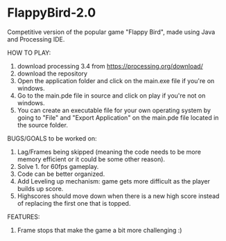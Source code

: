 # FlappyBird-2.0
Competitive version of the popular game "Flappy Bird", made using Java and Processing IDE. 

HOW TO PLAY:
1. download processing 3.4 from https://processing.org/download/
2. download the repository
3. Open the application folder and click on the main.exe file if you're on windows.
4. Go to the main.pde file in source and click on play if you're not on windows.
5. You can create an executable file for your own operating system by going to "File" and "Export Application" on the main.pde file located in the source folder.

BUGS/GOALS to be worked on:
1. Lag/Frames being skipped (meaning the code needs to be more memory efficient or it could be some other reason).
2. Solve 1. for 60fps gameplay.
3. Code can be better organized.
4. Add Leveling up mechanism: game gets more difficult as the player builds up score.
5. Highscores should move down when there is a new high score instead of replacing the first one that is topped.

FEATURES:
1. Frame stops that make the game a bit more challenging :)
